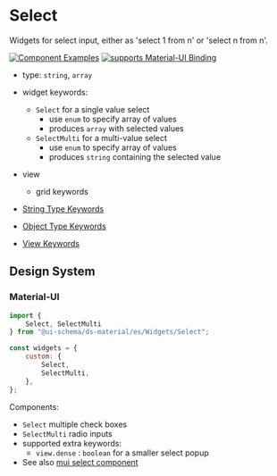 # Select

Widgets for select input, either as 'select 1 from n' or 'select n from n'.

[![Component Examples](https://img.shields.io/badge/Examples-green?labelColor=1d3d39&color=1a6754&logoColor=ffffff&style=flat-square&logo=plex)](#demo-editor) [![supports Material-UI Binding](https://img.shields.io/badge/Material-green?labelColor=1a237e&color=0d47a1&logoColor=ffffff&style=flat-square&logo=material-ui)](#material-ui)

- type: `string`, `array`
- widget keywords:
    - `Select` for a single value select
        - use `enum` to specify array of values
        - produces `array` with selected values
    - `SelectMulti` for a multi-value select
        - use `enum` to specify array of values
        - produces `string` containing the selected value
- view
    - grid keywords

- [String Type Keywords](/docs/schema#type-string)
- [Object Type Keywords](/docs/schema#type-object)
- [View Keywords](/docs/schema#view-keyword)

## Design System

### Material-UI

```js
import {
    Select, SelectMulti
} from "@ui-schema/ds-material/es/Widgets/Select";

const widgets = {
    custom: {
        Select,
        SelectMulti,
    },
};
```

Components:

- `Select` multiple check boxes
- `SelectMulti` radio inputs
- supported extra keywords:
    - `view.dense` : `boolean` for a smaller select popup
- See also [mui select component](https://material-ui.com/components/selects/)
